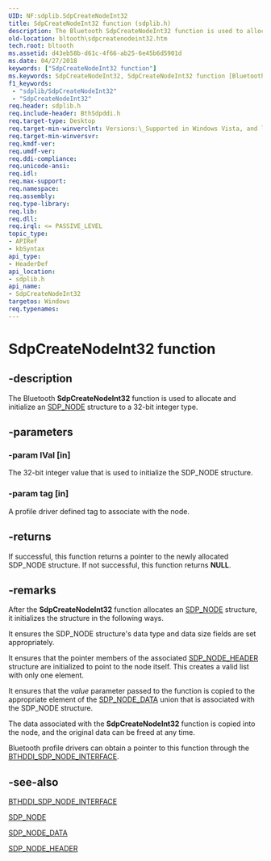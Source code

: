 ```yaml
---
UID: NF:sdplib.SdpCreateNodeInt32
title: SdpCreateNodeInt32 function (sdplib.h)
description: The Bluetooth SdpCreateNodeInt32 function is used to allocate and initialize an SDP_NODE structure to a 32-bit integer type.
old-location: bltooth\sdpcreatenodeint32.htm
tech.root: bltooth
ms.assetid: d43eb58b-d61c-4f66-ab25-6e45b6d5901d
ms.date: 04/27/2018
keywords: ["SdpCreateNodeInt32 function"]
ms.keywords: SdpCreateNodeInt32, SdpCreateNodeInt32 function [Bluetooth Devices], bltooth.sdpcreatenodeint32, bth_funcs_3587efcb-fb15-4d2e-9be2-82f792aa514d.xml, sdplib/SdpCreateNodeInt32
f1_keywords:
 - "sdplib/SdpCreateNodeInt32"
 - "SdpCreateNodeInt32"
req.header: sdplib.h
req.include-header: BthSdpddi.h
req.target-type: Desktop
req.target-min-winverclnt: Versions:\_Supported in Windows Vista, and later.
req.target-min-winversvr: 
req.kmdf-ver: 
req.umdf-ver: 
req.ddi-compliance: 
req.unicode-ansi: 
req.idl: 
req.max-support: 
req.namespace: 
req.assembly: 
req.type-library: 
req.lib: 
req.dll: 
req.irql: <= PASSIVE_LEVEL
topic_type:
- APIRef
- kbSyntax
api_type:
- HeaderDef
api_location:
- sdplib.h
api_name:
- SdpCreateNodeInt32
targetos: Windows
req.typenames: 
---
```


# SdpCreateNodeInt32 function


## -description


The Bluetooth 
  <b>SdpCreateNodeInt32</b> function is used to allocate and initialize an 
  <a href="https://docs.microsoft.com/windows-hardware/drivers/ddi/sdpnode/ns-sdpnode-_sdp_node">SDP_NODE</a> structure to a 32-bit integer type.


## -parameters




### -param lVal [in]

The 32-bit integer value that is used to initialize the SDP_NODE structure.


### -param tag [in]

A profile driver defined tag to associate with the node.


## -returns



If successful, this function returns a pointer to the newly allocated SDP_NODE structure. If not
     successful, this function returns <b>NULL</b>.




## -remarks



After the 
    <b>SdpCreateNodeInt32</b> function allocates an 
    <a href="https://docs.microsoft.com/windows-hardware/drivers/ddi/sdpnode/ns-sdpnode-_sdp_node">SDP_NODE</a> structure, it initializes the structure in
    the following ways.

It ensures the SDP_NODE structure's data type and data size fields are set appropriately.

It ensures that the pointer members of the associated 
      <a href="https://docs.microsoft.com/windows-hardware/drivers/ddi/sdpnode/ns-sdpnode-_sdp_node_header">SDP_NODE_HEADER</a> structure are initialized
      to point to the node itself. This creates a valid list with only one element.

It ensures that the 
      <i>value</i> parameter passed to the function is copied to the appropriate element of the 
      <a href="https://docs.microsoft.com/windows-hardware/drivers/ddi/sdpnode/ns-sdpnode-_sdp_node_data">SDP_NODE_DATA</a> union that is associated with
      the SDP_NODE structure.

The data associated with the 
    <b>SdpCreateNodeInt32</b> function is copied into the node, and the original data can be freed at any
    time.

Bluetooth profile drivers can obtain a pointer to this function through the 
    <a href="https://docs.microsoft.com/windows-hardware/drivers/ddi/bthsdpddi/ns-bthsdpddi-_bthddi_sdp_node_interface">BTHDDI_SDP_NODE_INTERFACE</a>.




## -see-also




<a href="https://docs.microsoft.com/windows-hardware/drivers/ddi/bthsdpddi/ns-bthsdpddi-_bthddi_sdp_node_interface">BTHDDI_SDP_NODE_INTERFACE</a>



<a href="https://docs.microsoft.com/windows-hardware/drivers/ddi/sdpnode/ns-sdpnode-_sdp_node">SDP_NODE</a>



<a href="https://docs.microsoft.com/windows-hardware/drivers/ddi/sdpnode/ns-sdpnode-_sdp_node_data">SDP_NODE_DATA</a>



<a href="https://docs.microsoft.com/windows-hardware/drivers/ddi/sdpnode/ns-sdpnode-_sdp_node_header">SDP_NODE_HEADER</a>
 

 

